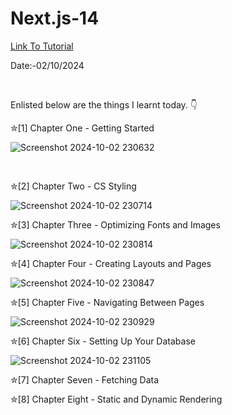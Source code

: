 # Next.js-14

<a href = "https://www.youtube.com/watch?v=eZJJ189JTks"> Link To Tutorial </a>
<br>

Date:-02/10/2024 


<br>

Enlisted below are the things I learnt today. 👇
<br>


✮[1] Chapter One - Getting Started 
<br>

![Screenshot 2024-10-02 230632](https://github.com/user-attachments/assets/2dcf0c57-09e6-47e5-b7e8-a9f7baf40328)

<br>

✮[2] Chapter Two - CS Styling 
<br>

![Screenshot 2024-10-02 230714](https://github.com/user-attachments/assets/667656b8-b365-4c43-bb27-ccf659f52f4f)


✮[3] Chapter Three - Optimizing Fonts and Images
<br>

![Screenshot 2024-10-02 230814](https://github.com/user-attachments/assets/121c80de-6ee2-45d8-8fc4-4a79c0573b40)


✮[4] Chapter Four - Creating Layouts and Pages
<br>

![Screenshot 2024-10-02 230847](https://github.com/user-attachments/assets/83047632-f76b-4cd2-a3a4-7bc9e1e2f5bb)


✮[5] Chapter Five - Navigating Between Pages
<br>

![Screenshot 2024-10-02 230929](https://github.com/user-attachments/assets/154bd057-2d8c-45b1-9f7a-37b5bc32a26f)


✮[6] Chapter Six - Setting Up Your Database
<br>

![Screenshot 2024-10-02 231105](https://github.com/user-attachments/assets/e1f2d232-5bc3-48fe-a31f-ef879a4ac8ec)



✮[7] Chapter Seven - Fetching Data
<br>

✮[8] Chapter Eight - Static and Dynamic Rendering
<br>

